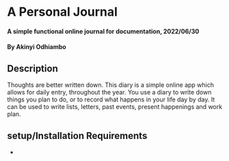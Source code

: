 # A Personal Journal

#### A simple functional online journal for documentation, 2022/06/30

#### By Akinyi Odhiambo

 ## Description
 Thoughts are better written down. This diary is a simple online app which allows for daily entry, throughout the year. You use a diary to write down things you plan to do, or to record what happens in your life day by day. It can be used to write lists, letters, past events, present happenings and work plan. 

 ## setup/Installation Requirements
 * 